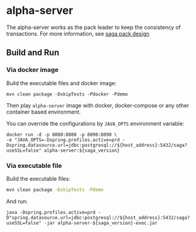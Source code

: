 # alpha-server

The alpha-server works as the pack leader to keep the consistency of transactions.
For more information, see [saga pack design](https://github.com/apache/servicecomb-saga/blob/master/docs/design.md)

## Build and Run

### Via docker image
Build the executable files and docker image:
```
mvn clean package -DskipTests -Pdocker -Pdemo
```

Then play `alpha-server` image with docker, docker-compose or any other container based environment.

You can override the configurations by `JAVA_OPTS` environment variable:
```
docker run -d -p 8080:8080 -p 8090:8090 \ 
-e "JAVA_OPTS=-Dspring.profiles.active=prd -Dspring.datasource.url=jdbc:postgresql://${host_address}:5432/saga?useSSL=false" alpha-server:${saga_version}
```


### Via executable file

Build the executable files:
```bash
mvn clean package -DskipTests -Pdemo
```

And run:
```
java -Dspring.profiles.active=prd -D"spring.datasource.url=jdbc:postgresql://${host_address}:5432/saga?useSSL=false" -jar alpha-server-${saga_version}-exec.jar
```
